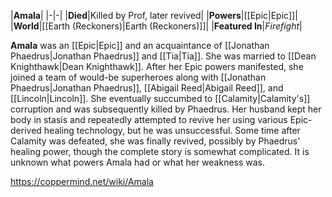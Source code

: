 |**Amala**|
|-|-|
|**Died**|Killed by Prof, later revived|
|**Powers**|[[Epic\|Epic]]|
|**World**|[[Earth (Reckoners)\|Earth (Reckoners)]]|
|**Featured In**|*Firefight*|

**Amala** was an [[Epic\|Epic]] and an acquaintance of [[Jonathan Phaedrus\|Jonathan Phaedrus]] and [[Tia\|Tia]].
She was married to [[Dean Knighthawk\|Dean Knighthawk]]. After her Epic powers manifested, she joined a team of would-be superheroes along with [[Jonathan Phaedrus\|Jonathan Phaedrus]], [[Abigail Reed\|Abigail Reed]], and [[Lincoln\|Lincoln]]. She eventually succumbed to [[Calamity\|Calamity's]] corruption and was subsequently killed by Phaedrus. Her husband kept her body in stasis and repeatedly attempted to revive her using various Epic-derived healing technology, but he was unsuccessful. Some time after Calamity was defeated, she was finally revived, possibly by Phaedrus' healing power, though the complete story is somewhat complicated.
It is unknown what powers Amala had or what her weakness was.



https://coppermind.net/wiki/Amala